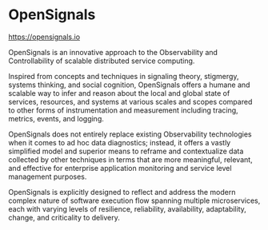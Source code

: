 # OpenSignals

https://opensignals.io

OpenSignals is an innovative approach to the Observability and Controllability of scalable distributed service computing.

Inspired from concepts and techniques in signaling theory, stigmergy, systems thinking, and social cognition, OpenSignals offers a humane and scalable way to infer and reason about the local and global state of services, resources, and systems at various scales and scopes compared to other forms of instrumentation and measurement including tracing, metrics, events, and logging.

OpenSignals does not entirely replace existing Observability technologies when it comes to ad hoc data diagnostics; instead, it offers a vastly simplified model and superior means to reframe and contextualize data collected by other techniques in terms that are more meaningful, relevant, and effective for enterprise application monitoring and service level management purposes.

OpenSignals is explicitly designed to reflect and address the modern complex nature of software execution flow spanning multiple microservices, each with varying levels of resilience, reliability, availability, adaptability, change, and criticality to delivery.
